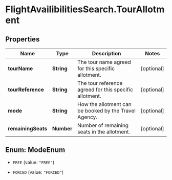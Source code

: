 # FlightAvailibilitiesSearch.TourAllotment

## Properties

Name | Type | Description | Notes
------------ | ------------- | ------------- | -------------
**tourName** | **String** | The tour name agreed for this specific allotment. | [optional] 
**tourReference** | **String** | The tour reference agreed for this specific allotment. | [optional] 
**mode** | **String** | How the allotment can be booked by the Travel Agency. | [optional] 
**remainingSeats** | **Number** | Number of remaining seats in the allotment. | [optional] 



## Enum: ModeEnum


* `FREE` (value: `"FREE"`)

* `FORCED` (value: `"FORCED"`)




